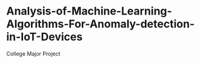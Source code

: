 # Analysis-of-Machine-Learning-Algorithms-For-Anomaly-detection-in-IoT-Devices
College Major Project
